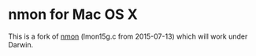 # nmon for Mac OS X
This is a fork of [nmon](http://nmon.sourceforge.net/) (lmon15g.c from 2015-07-13) which will work under Darwin.


